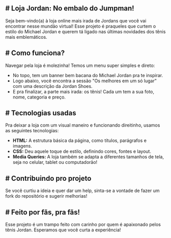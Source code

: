 ##  #  Loja Jordan: No embalo do Jumpman!  #  

Seja bem-vindo(a)  à loja online mais irada de Jordans que você vai encontrar nesse mundão virtual!  Esse projeto é praqueles que curtem o estilo do Michael Jordan e querem tá ligado nas últimas novidades dos tênis mais emblemáticos. 

##  #  Como funciona?  #  

Navegar pela loja é molezinha! Temos um menu super simples e direto:

* No topo, tem um banner bem bacana do Michael Jordan pra te inspirar. 
* Logo abaixo, você encontra a sessão "Os melhores em um só lugar" com uma descrição da Jordan Shoes. 
* E pra finalizar, a parte mais irada: os tênis!  Cada um tem a sua foto, nome, categoria e preço. 

##  #  Tecnologias usadas  #  

Pra deixar a loja com um visual maneiro e funcionando direitinho, usamos as seguintes tecnologias:

* **HTML:** A estrutura básica da página, como títulos, parágrafos e imagens.
* **CSS:** Deu aquele toque de estilo, definindo cores, fontes e layout.
* **Media Queries:** A loja também se adapta a diferentes tamanhos de tela, seja no celular, tablet ou computadorão!  

##  #  Contribuindo pro projeto  #  

Se você curtiu a ideia e quer dar um help, sinta-se a vontade de fazer um fork do repositório e sugerir melhorias! 

##  #  Feito por fãs, pra fãs!  #  

Esse projeto é um trampo feito com carinho por quem é apaixonado pelos tênis Jordan. Esperamos que você curta a experiência! 
